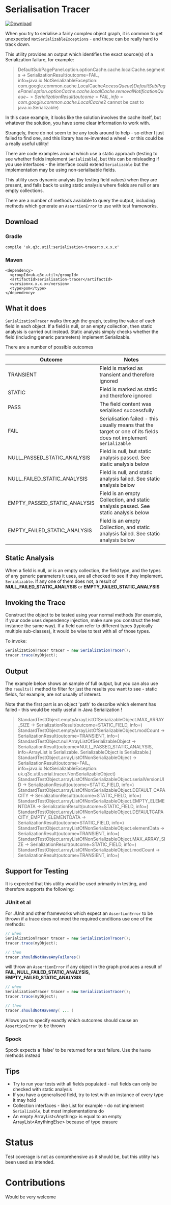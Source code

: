 # Serialisation Tracer

[ ![Download](https://api.bintray.com/packages/dsowerby/maven/serialisation-tracer/images/download.svg) ](https://bintray.com/dsowerby/maven/serialisation-tracer/_latestVersion)

When you try to serialise a fairly complex object graph, it is common to get unexpected `NotSerializableException`s - and these can be really hard to track down.

This utility provides an output which identifies the exact source(s) of a Serialization failure, for example:

> DefaultSubPagePanel.option.optionCache.cache.localCache.segments -> SerializationResult(outcome=FAIL, info=java.io.NotSerializableException: com.google.common.cache.LocalCache$AccessQueue)
  DefaultSubPagePanel.option.optionCache.cache.localCache.removalNotificationQueue -> SerializationResult(outcome=FAIL, info=com.google.common.cache.LocalCache$2 cannot be cast to java.io.Serializable)

In this case example, it looks like the solution involves the cache itself, but whatever the solution, you have some clear information to work with. 


Strangely, there do not seem to be any tools around to help - so either I just failed to find one, and this library has re-invented a wheel - or this could be a really useful utility!

There are code examples around which use a static approach (testing to see whether fields implement `Serializable`), but this can be misleading if you use interfaces - the interface could extend `Serializable` but the implementation may be using non-serialisable fields. 

This utility uses dynamic analysis (by testing field values) when they are present, and falls back to using static analysis where fields are null or are empty collections.

There are a number of methods available to query the output, including methods which generate an `AssertionError` to use with test frameworks.

## Download

### Gradle

```
compile 'uk.q3c.util:serialisation-tracer:x.x.x.x'
```

### Maven
```
<dependency>
  <groupId>uk.q3c.util</groupId>
  <artifactId>serialisation-tracer</artifactId>
  <version>x.x.x.x</version>
  <type>pom</type>
</dependency>

```


## What it does

`SerializationTracer` walks through the graph, testing the value of each field in each object.  If a field is null, or an empty collection, then static analysis is carried out instead.  Static analysis simply checks whether the field (including generic parameters) implement Serializable.

There are a number of possible outcomes

| Outcome | Notes |
|---------|-------|
|TRANSIENT| Field is marked as transient and therefore ignored|
|STATIC| Field is marked as static and therefore ignored|
|PASS| The field content was serialised successfully|
|FAIL| Serialisation failed - this usually means that the target or one of its fields does not implement `Serializable`|
|NULL_PASSED_STATIC_ANALYSIS| Field is null, but static analysis passed.  See static analysis below|
|NULL_FAILED_STATIC_ANALYSIS| Field is null, and static analysis failed. See static analysis below|
|EMPTY_PASSED_STATIC_ANALYSIS| Field is an empty Collection, and static analysis passed. See static analysis below|
|EMPTY_FAILED_STATIC_ANALYSIS | Field is an empty Collection, and static analysis failed. See static analysis below|

## Static Analysis

When a field is null, or is an empty collection, the field type, and the types of any generic parameters it uses, are all checked to see if they implement.  `Serializable`.  If any one of them does not, a result of **NULL_FAILED_STATIC_ANALYSIS** or **EMPTY_FAILED_STATIC_ANALYSIS** 


## Invoking the Trace

Construct the object to be tested using your normal methods (for example, if your code uses dependency injection, make sure you construct the test instance the same way).  If a field can refer to different types (typically multiple sub-classes), it would be wise to test with all of those types.

To invoke:

```java
SerializationTracer tracer = new SerializationTracer();
tracer.trace(myObject);
```

## Output

The example below shows an sample of full output, but you can also use the `results()` method to filter for just the results you want to see - static fields, for example, are not usually of interest.  

Note that the first part is an object 'path' to describe which element has failed - this would be really useful in Java Serialization !

>StandardTestObject.emptyArrayListOfSerializableObject.MAX_ARRAY_SIZE -> SerializationResult(outcome=STATIC_FIELD, info=)
 StandardTestObject.emptyArrayListOfSerializableObject.modCount -> SerializationResult(outcome=TRANSIENT, info=)
 StandardTestObject.nullArrayListOfSerializableObject -> SerializationResult(outcome=NULL_PASSED_STATIC_ANALYSIS, info=ArrayList is Serializable. SerializableObject is Serializable.)
 StandardTestObject.arrayListOfNonSerializableObject -> SerializationResult(outcome=FAIL, info=java.io.NotSerializableException: uk.q3c.util.serial.tracer.NonSerializableObject)
 StandardTestObject.arrayListOfNonSerializableObject.serialVersionUID -> SerializationResult(outcome=STATIC_FIELD, info=)
 StandardTestObject.arrayListOfNonSerializableObject.DEFAULT_CAPACITY -> SerializationResult(outcome=STATIC_FIELD, info=)
 StandardTestObject.arrayListOfNonSerializableObject.EMPTY_ELEMENTDATA -> SerializationResult(outcome=STATIC_FIELD, info=)
 StandardTestObject.arrayListOfNonSerializableObject.DEFAULTCAPACITY_EMPTY_ELEMENTDATA -> SerializationResult(outcome=STATIC_FIELD, info=)
 StandardTestObject.arrayListOfNonSerializableObject.elementData -> SerializationResult(outcome=TRANSIENT, info=)
 StandardTestObject.arrayListOfNonSerializableObject.MAX_ARRAY_SIZE -> SerializationResult(outcome=STATIC_FIELD, info=)
 StandardTestObject.arrayListOfNonSerializableObject.modCount -> SerializationResult(outcome=TRANSIENT, info=)
  
## Support for Testing

It is expected that this utility would be used primarily in testing, and therefore supports the following:

### JUnit et al

For JUnit and other frameworks which expect an `AssertionError` to be thrown if a trace does not meet the required conditions use one of the methods:

```java
// when
SerializationTracer tracer = new SerializationTracer();
tracer.trace(myObject);

// then
tracer.shouldNotHaveAnyFailures()
```

will throw an `AssertionError` if any object in the graph produces a result of **FAIL, NULL_FAILED_STATIC_ANALYSIS, EMPTY_FAILED_STATIC_ANALYSIS**

```java
// when
SerializationTracer tracer = new SerializationTracer();
tracer.trace(myObject);

// then
tracer.shouldNotHaveAny( ... )
``` 

Allows you to specify exactly which outcomes should cause an `AssertionError` to be thrown

### Spock

Spock expects a 'false' to be returned for a test failure.  Use the `hasNo` methods instead


## Tips

- Try to run your tests with all fields populated - null fields can only be checked with static analysis
- If you have a generalised field, try to test with an instance of every type it may hold 
- Collection interfaces - like List for example - do not implement `Serializable`, but most implementations do
- An empty ArrayList\<Anything> is equal to an empty ArrayList\<AnythingElse> because of type erasure 
 
 
# Status

Test coverage is not as comprehensive as it should be, but this utility has been used as intended.

# Contributions

Would be very welcome 